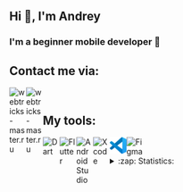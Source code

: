 ## Hi 🤝, I'm Andrey
### I'm a beginner mobile developer 📲
## Contact me via:

[<img align="left" alt="webtricks-master.ru" width="30px" src="https://img.icons8.com/color/344/gmail-new.png"/>][Mail]
[<img align="left" alt="webtricks-master.ru" width="30px" src="https://img.icons8.com/color/344/telegram-app--v1.png" />][Telegram]

<br />

## My tools:

[<img align="left" alt="Dart" width="30px" src="https://img.icons8.com/color/344/dart.png"/>][Dart]
[<img align="left" alt="Flutter" width="30px" src="https://img.icons8.com/color/344/flutter.png"/>][Flutter]
[<img align="left" alt="Android Studio" width="30px" src="https://img.icons8.com/color/344/android-studio--v3.png"/>][Android Studio]
[<img align="left" alt="Xcode" width="30px" src="https://upload.wikimedia.org/wikipedia/ru/0/0c/Xcode_icon.png"/>][Xcode]
[<img align="left" alt="Visual Studio Code" width="30px" src="https://raw.githubusercontent.com/github/explore/80688e429a7d4ef2fca1e82350fe8e3517d3494d/topics/visual-studio-code/visual-studio-code.png"/>][Visual Studio Code]
[<img align="left" alt="Figma" width="30px" src="file:///Users/userror/Downloads/figma.png"/>][Figma]

<br />
<br />

<details>
  <summary>:zap: Statistics:</summary>
   <br />
   <img src="https://komarev.com/ghpvc/?username=devUserror&style=flat-square&color=blue" alt=""/>
   <br />
   <img align="left" alt="codeSTACKr's GitHub Stats" src="https://github-readme-stats.vercel.app/api/top-langs/?username=devUserror&langs_count=8&layout=compact&theme=react"/>
</details>

[Mail]: https://mailto:devuserror@gmail.com
[Telegram]: https://tlgg.ru/devUserror
[Dart]: https://dart.dev
[Flutter]: https://flutter.dev
[Android Studio]: https://developer.android.com/studio
[Xcode]: https://developer.apple.com/xcode/
[Visual Studio Code]: https://code.visualstudio.com
[Figma]: https://www.figma.com/files/recent?fuid=1141714886146327093
